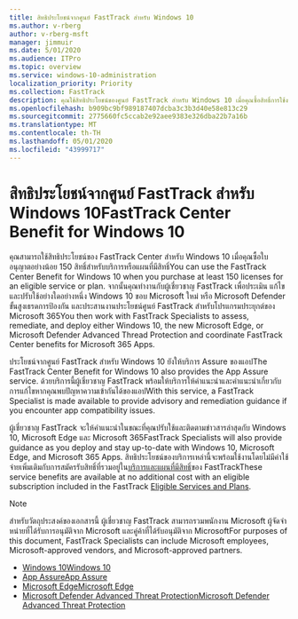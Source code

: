 ```yaml
---
title: สิทธิประโยชน์จากศูนย์ FastTrack สำหรับ Windows 10
ms.author: v-rberg
author: v-rberg-msft
manager: jimmuir
ms.date: 5/01/2020
ms.audience: ITPro
ms.topic: overview
ms.service: windows-10-administration
localization_priority: Priority
ms.collection: FastTrack
description: คุณใช้สิทธิประโยชน์ของศูนย์ FastTrack สําหรับ Windows 10 เมื่อคุณซื้อสิทธิ์การใช้งาน*อย่างน้อย*150 สําหรับบริการหรือแผนที่มีสิทธิ์
ms.openlocfilehash: b909bc9bf989187407dcba3c3b3d40e58e813c29
ms.sourcegitcommit: 2775660fc5ccab2e92aee9383e326dba22b7a16b
ms.translationtype: MT
ms.contentlocale: th-TH
ms.lasthandoff: 05/01/2020
ms.locfileid: "43999717"
---
```

# <a name="fasttrack-center-benefit-for-windows-10"></a><span data-ttu-id="22acb-103">สิทธิประโยชน์จากศูนย์ FastTrack สำหรับ Windows 10</span><span class="sxs-lookup"><span data-stu-id="22acb-103">FastTrack Center Benefit for Windows 10</span></span>

<span data-ttu-id="22acb-104">คุณสามารถใช้สิทธิประโยชน์ของ FastTrack Center สําหรับ Windows 10 เมื่อคุณซื้อใบอนุญาตอย่างน้อย 150 สิทธิ์สําหรับบริการหรือแผนที่มีสิทธิ์</span><span class="sxs-lookup"><span data-stu-id="22acb-104">You can use the FastTrack Center Benefit for Windows 10 when you purchase at least 150 licenses for an eligible service or plan.</span></span> <span data-ttu-id="22acb-105">จากนั้นคุณทํางานกับผู้เชี่ยวชาญ FastTrack เพื่อประเมิน แก้ไข และปรับใช้อย่างใดอย่างหนึ่ง Windows 10 ขอบ Microsoft ใหม่ หรือ Microsoft Defender ขั้นสูงเธรดการป้องกัน และประสานงานประโยชน์ศูนย์ FastTrack สําหรับโปรแกรมประยุกต์ของ Microsoft 365</span><span class="sxs-lookup"><span data-stu-id="22acb-105">You then work with FastTrack Specialists to assess, remediate, and deploy either Windows 10, the new Microsoft Edge, or Microsoft Defender Advanced Thread Protection and coordinate FastTrack Center benefits for Microsoft 365 Apps.</span></span> 

<span data-ttu-id="22acb-106">ประโยชน์จากศูนย์ FastTrack สําหรับ Windows 10 ยังให้บริการ Assure ของแอป</span><span class="sxs-lookup"><span data-stu-id="22acb-106">The FastTrack Center Benefit for Windows 10 also provides the App Assure service.</span></span> <span data-ttu-id="22acb-107">ด้วยบริการนี้ผู้เชี่ยวชาญ FastTrack พร้อมให้บริการให้คําแนะนําและคําแนะนําเกี่ยวกับการแก้ไขหากคุณพบปัญหาความเข้ากันได้ของแอป</span><span class="sxs-lookup"><span data-stu-id="22acb-107">With this service, a FastTrack Specialist is made available to provide advisory and remediation guidance if you encounter app compatibility issues.</span></span> 

<span data-ttu-id="22acb-108">ผู้เชี่ยวชาญ FastTrack จะให้คําแนะนําในขณะที่คุณปรับใช้และติดตามข่าวสารล่าสุดกับ Windows 10, Microsoft Edge และ Microsoft 365</span><span class="sxs-lookup"><span data-stu-id="22acb-108">FastTrack Specialists will also provide guidance as you deploy and stay up-to-date with Windows 10, Microsoft Edge, and Microsoft 365 Apps.</span></span> <span data-ttu-id="22acb-109">สิทธิประโยชน์ของบริการเหล่านี้จะพร้อมใช้งานโดยไม่มีค่าใช้จ่ายเพิ่มเติมกับการสมัครรับสิทธิ์ที่รวมอยู่ใน[บริการและแผนที่มีสิทธิ์](M365-eligible-services-and-plans.md)ของ FastTrack</span><span class="sxs-lookup"><span data-stu-id="22acb-109">These service benefits are available at no additional cost with an eligible subscription included in the FastTrack [Eligible Services and Plans](M365-eligible-services-and-plans.md).</span></span>
  
> [!NOTE]
> <span data-ttu-id="22acb-110">สําหรับวัตถุประสงค์ของเอกสารนี้ ผู้เชี่ยวชาญ FastTrack สามารถรวมพนักงาน Microsoft ผู้จัดจําหน่ายที่ได้รับการอนุมัติจาก Microsoft และคู่ค้าที่ได้รับอนุมัติจาก Microsoft</span><span class="sxs-lookup"><span data-stu-id="22acb-110">For purposes of this document, FastTrack Specialists can include Microsoft employees, Microsoft-approved vendors, and Microsoft-approved partners.</span></span> 
    
- [<span data-ttu-id="22acb-111">Windows 10</span><span class="sxs-lookup"><span data-stu-id="22acb-111">Windows 10</span></span>](Win-10-windows-10.md)
- [<span data-ttu-id="22acb-112">App Assure</span><span class="sxs-lookup"><span data-stu-id="22acb-112">App Assure</span></span>](Win-10-app-assure.md)
- [<span data-ttu-id="22acb-113">Microsoft Edge</span><span class="sxs-lookup"><span data-stu-id="22acb-113">Microsoft Edge</span></span>](Win-10-microsoft-edge.md)
- [<span data-ttu-id="22acb-114">Microsoft Defender Advanced Threat Protection</span><span class="sxs-lookup"><span data-stu-id="22acb-114">Microsoft Defender Advanced Threat Protection</span></span>](Win-10-microsoft-defender-atp.md)

